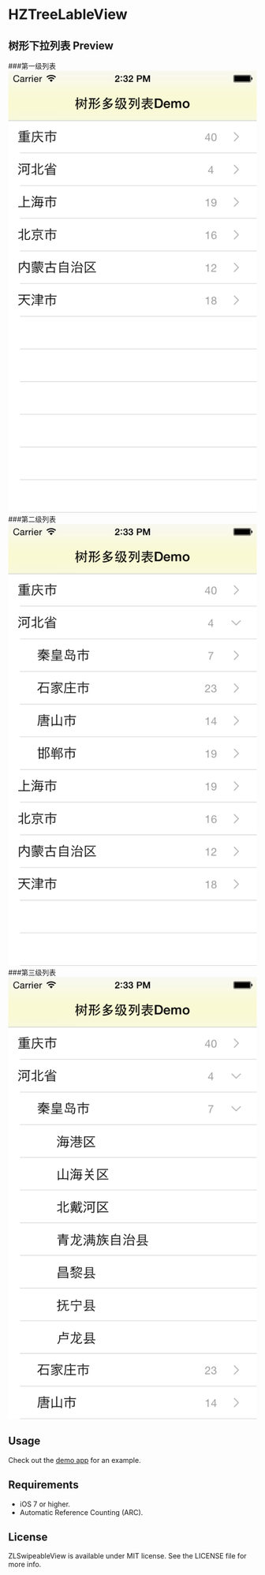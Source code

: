 HZTreeLableView
===============
树形下拉列表
Preview
---
###第一级列表
![一](Previews/levelOne.png)
###第二级列表
![二](Previews/leveTwo.png)
###第三级列表
![三](Previews/levelThree.png)


Usage
---
Check out the [demo app](https://github.com/khzliu/HZTreeLableView/archive/master.zip) for an example.


Requirements
---
- iOS 7 or higher.
- Automatic Reference Counting (ARC).

License
---
ZLSwipeableView is available under MIT license. See the LICENSE file for more info.
